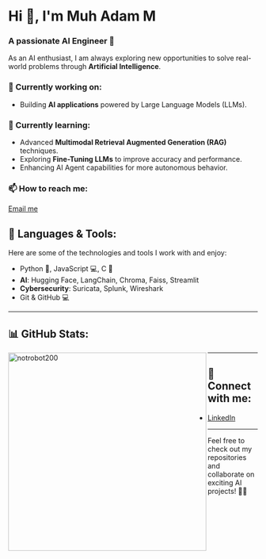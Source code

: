 # Hi 👋, I'm Muh Adam M
### A passionate **AI Engineer** 🚀

As an AI enthusiast, I am always exploring new opportunities to solve real-world problems through **Artificial Intelligence**.

### 🔭 Currently working on:
- Building **AI applications** powered by Large Language Models (LLMs).

### 🌱 Currently learning:
- Advanced **Multimodal Retrieval Augmented Generation (RAG)** techniques.
- Exploring **Fine-Tuning LLMs** to improve accuracy and performance.
- Enhancing AI Agent capabilities for more autonomous behavior.

### 📫 How to reach me:  
[Email me](mailto:mhmmdadammajid@gmail.com)

## 🚀 Languages & Tools:
Here are some of the technologies and tools I work with and enjoy:
- Python 🐍, JavaScript 💻, C 🔧
- **AI**: Hugging Face, LangChain, Chroma, Faiss, Streamlit
- **Cybersecurity**: Suricata, Splunk, Wireshark
- Git & GitHub 💻

---

## 📊 GitHub Stats:

<p>
  <img align="left" src="https://github-readme-stats.vercel.app/api/top-langs?username=notrobot200&show_icons=true&locale=en&layout=compact&theme=dark" alt="notrobot200" width="400"/>
</p>

---


## 🔗 Connect with me:
- [LinkedIn](https://www.linkedin.com/in/muhammad-adam-majid)

---

Feel free to check out my repositories and collaborate on exciting AI projects! 👨‍💻
